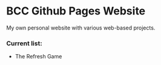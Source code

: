 # BCC Github Pages Website
My own personal website with various web-based projects.
### Current list:
- The Refresh Game
